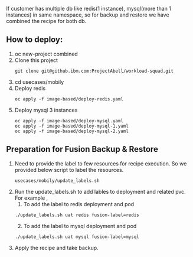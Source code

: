 If customer has multiple db like redis(1 instance), mysql(more than 1 instances) in same namespace, so for backup and restore we have combined the recipe for both db. 

## How to deploy: 

1. oc new-project combined
2. Clone this project
    ```
    git clone git@github.ibm.com:ProjectAbell/workload-squad.git
    ```
2. cd usecases/mobily 
3. Deploy redis
    ```
    oc apply -f image-based/deploy-redis.yaml
    ```
4. Deploy mysql 3 instances
    ```
    oc apply -f image-based/deploy-mysql.yaml
    oc apply -f image-based/deploy-mysql-1.yaml
    oc apply -f image-based/deploy-mysql-2.yaml
    ```


## Preparation for Fusion Backup & Restore

1. Need to provide the label to few resources for recipe execution. 
    So we provided below script to label the resources.
    ```
    usecases/mobily/update_labels.sh
    ```
2. Run the update_labels.sh to add lables to deployment and related pvc.
   For example , 
   1. To add the label to redis deployment and pod 
    ```
    ./update_labels.sh uat redis fusion-label=redis 
    ```
    2. To add the label to mysql deployment and pod 
    ```
    ./update_labels.sh uat mysql fusion-label=mysql 
    ```
 3. Apply the recipe and take backup.


